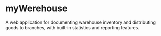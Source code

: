 # myWerehouse
A web application for documenting warehouse inventory and distributing goods to branches, with built-in statistics and reporting features.
